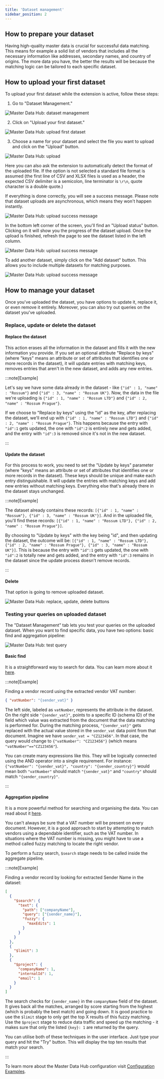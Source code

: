 ```yaml
---
title: 'Dataset management'
sidebar_position: 2
---
```


## How to prepare your dataset

Having high-quality master data is crucial for successful data matching. This means for example a solid list of vendors that includes all the necessary information like addresses, secondary names, and country of origins. The more data you have, the better the results will be because the matching logic can be tailored to each specific dataset.

## How to upload your first dataset

To upload your first dataset while the extension is active, follow these steps:

1. Go to "Dataset Management."

![Master Data Hub: dataset management](./img/mdh-dataset-management.png)

2. Click on "Upload your first dataset."

![Master Data Hub: upload first dataset](./img/mdh-upload-first-dataset.png)

3. Choose a name for your dataset and select the file you want to upload and click on the "Upload" button.

![Master Data Hub: upload](./img/mdh-upload.png)

Here you can also ask the extension to automatically detect the format of the uploaded file. If the option is not selected a standard file format is assumed (the first line of CSV and XLSX files is used as a header, the expected CSV delimiter is a semicolon, line terminator is `\r\n`, quote character is a double quote.)

If everything is done correctly, you will see a success message. Please note that dataset uploads are asynchronous, which means they won't happen instantly.

![Master Data Hub: upload success message](./img/mdh-upload-success-message.png)

In the bottom left corner of the screen, you'll find an "Upload status" button. Clicking on it will show you the progress of the dataset upload. Once the upload is finished, refresh the page to see the dataset listed in the left column.

![Master Data Hub: upload success message](./img/mdh-upload-status.png)

To add another dataset, simply click on the "Add dataset" button. This allows you to include multiple datasets for matching purposes.

![Master Data Hub: upload success message](./img/mdh-add-dataset.png)

## How to manage your dataset

Once you've uploaded the dataset, you have options to update it, replace it, or even remove it entirely. Moreover, you can also try out queries on the dataset you've uploaded.

### Replace, update or delete the dataset

#### Replace the dataset

This action erases all the information in the dataset and fills it with the new information you provide. If you set an optional attribute "Replace by keys" (where "keys" means an attribute or set of attributes that identifies one or more records in the dataset), it will update entries with matching keys, removes entries that aren't in the new dataset, and adds any new entries.

:::note[Example]

Let's say we have some data already in the dataset - like `{"id" : 1, "name" : "Rossum"}` and `{"id" : 3, "name" : "Rossum UK"}`. Now, the data in the file we're uploading is `{"id" : 1, "name" : "Rossum LTD"}` and `{"id" : 2, "name" : "Rossum Prague"}`.

If we choose to "Replace by keys" using the "id" as the key, after replacing the dataset, we'll end up with `{"id" : 1, "name" : "Rossum LTD"}` and `{"id" : 2, "name" : "Rossum Prague"}`. This happens because the entry with `"id":1` gets updated, the one with `"id":2` is entirely new and gets added, and the entry with `"id":3` is removed since it's not in the new dataset.

:::

#### Update the dataset

For this process to work, you need to set the "Update by keys" parameter (where "keys" means an attribute or set of attributes that identifies one or more records in the dataset). These keys should be unique and make each entry distinguishable. It will update the entries with matching keys and add new entries without matching keys. Everything else that's already there in the dataset stays unchanged.

:::note[Example]

The dataset already contains these records: `[{"id" : 1, "name" : "Rossum"}, {"id" : 3, "name" : "Rossum UK"}]`. And in the uploaded file, you'll find these records: `[{"id" : 1, "name" : "Rossum LTD"}, {"id" : 2, "name" : "Rossum Prague"}]`.

By choosing to "Update by keys" with the key being "id", and then updating the dataset, the outcome will be: `[{"id" : 1, "name" : "Rossum LTD"}, {"id" : 2, "name" : "Rossum Prague"}, {"id" : 3, "name" : "Rossum UK"}]`. This is because the entry with `"id":1` gets updated, the one with `"id":2` is totally new and gets added, and the entry with `"id":3` remains in the dataset since the update process doesn't remove records.

:::

#### Delete

That option is going to remove uploaded dataset.

![Master Data Hub: replace, update, delete buttons](./img/mdh-replace-update-delete.png)

### Testing your queries on uploaded dataset

The "Dataset Management" tab lets you test your queries on the uploaded dataset. When you want to find specific data, you have two options: basic find and aggregation pipeline:

![Master Data Hub: test query](./img/mdh-test-query.png)

#### Basic find

It is a straightforward way to search for data. You can learn more about it [here](https://www.mongodb.com/docs/manual/reference/method/db.collection.find/).

:::note[Example]

Finding a vendor record using the extracted vendor VAT number:

```json
{ "vatNumber": "{sender_vat}" }
```

The left side, labeled as `vatNumber`, represents the attribute in the dataset. On the right side `"{sender_vat}"`, points to a specific ID (schema ID) of the field which value was extracted from the document that the data matching is performed for. During the matching process, `"{sender_vat}"` gets replaced with the actual value stored in the `sender_vat` data point from that document. Imagine we have `sender_vat = "CZ123456"`. In that case, the query would change to `{"vatNumber": "CZ123456"}` (which means `"vatNumber"=="CZ123456"`).

You can create many expressions like this. They will be logically connected using the AND operator into a single requirement. For instance: `{"vatNumber": "{sender_vat}", "country": "{sender_country}"}` would mean both `"vatNumber"` should match `"{sender_vat}"` and `"country"` should match `"{sender_country}"`.

:::

#### Aggregation pipeline

It is a more powerful method for searching and organising the data. You can read about it [here](https://www.mongodb.com/docs/manual/reference/method/db.collection.aggregate/).

You can't always be sure that a VAT number will be present on every document. However, it is a good approach to start by attempting to match vendors using a dependable identifier, such as the VAT number. In situations where the VAT number is missing, you might have to use a method called fuzzy matching to locate the right vendor.

To perform a fuzzy search, `$search` stage needs to be called inside the aggregate pipeline.

:::note[Example]

Finding a vendor record by looking for extracted Sender Name in the dataset:

```json
[
  {
    "$search": {
      "text": {
        "path": ["companyName"],
        "query": ["{sender_name}"],
        "fuzzy": {
          "maxEdits": 1
        }
      }
    }
  },
  {
    "$limit": 3
  },
  {
    "$project": {
      "companyName": 1,
      "internalId": 1,
      "email": 1
    }
  }
]
```

The search checks for `{sender_name}` in the `companyName` field of the dataset. It gives back all the matches, arranged by score starting from the highest (which is probably the best match) and going down. It is good practice to use the `$limit` stage to only get the top X results of this fuzzy matching. Use the `$project` stage to reduce data traffic and speed up the matching - it makes sure that only the listed `{key}: 1` are returned by the query.

You can utilise both of these techniques in the user interface. Just type your query and hit the "Try" button. This will display the top ten results that match your search.

:::

To learn more about the Master Data Hub configuration visit [Configuration Examples](./configuration-examples.md).
